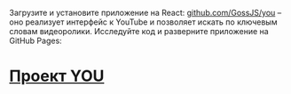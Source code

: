 Загрузите и установите приложение на React: [github.com/GossJS/you](github.com/GossJS/you) – оно реализует интерфейс к YouTube и позволяет искать по ключевым словам видеоролики. Исследуйте код и разверните приложение на GitHub Pages:

# [Проект YOU](https://lazarenko-alexandr.github.io/YouTube/)

